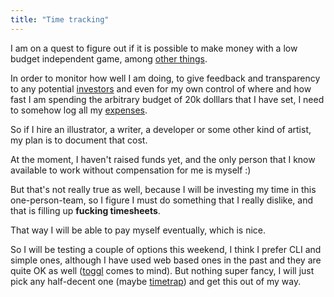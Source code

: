 ```yaml
---
title: "Time tracking"
---
```


I am on a quest to figure out if it is possible to make money with
a low budget independent game, among [other things][the bet].

In order to monitor how well I am doing, to give feedback and transparency
to any potential [investors][crowdsale] and even for my own control
of where and how fast I am spending the arbitrary budget
of 20k dolllars that I have set, I need to somehow log all my [expenses][expenses].

So if I hire an illustrator, a writer, a developer or some other kind of
artist, my plan is to document that cost.

At the moment, I haven't raised funds yet, and the only person
that I know available to work without compensation for me is myself :)

But that's not really true as well, because I will be investing my
time in this one-person-team, so I figure I must do something that I
really dislike, and that is filling up **fucking timesheets**.

That way I will be able to pay myself eventually, which is nice.

So I will be testing a couple of options this weekend, I think I prefer
CLI and simple ones, although I have used web based ones in the past 
and they are quite OK as well ([toggl][toggl] comes to mind). But nothing super fancy,
I will just pick any half-decent one (maybe [timetrap][timetrap]) and get this out of my way.

[the bet]: http://blog.20kbudget.com/2017/02/16/the-bet.html
[crowdsale]: http://blog.20kbudget.com/2017/02/17/crowdsale.html<Paste>
[expenses]: https://github.com/20kbudget/expenses
[toggl]: https://toggl.com/
[timetrap]: https://github.com/samg/timetrap


